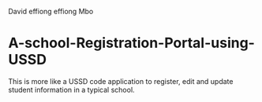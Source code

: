 David effiong effiong Mbo
# A-school-Registration-Portal-using-USSD
This is more like a USSD code application to register, edit and update student information in a typical school.
